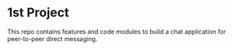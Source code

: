 # 1st Project
This repo contains features and code modules to build a chat application for peer-to-peer direct messaging.
